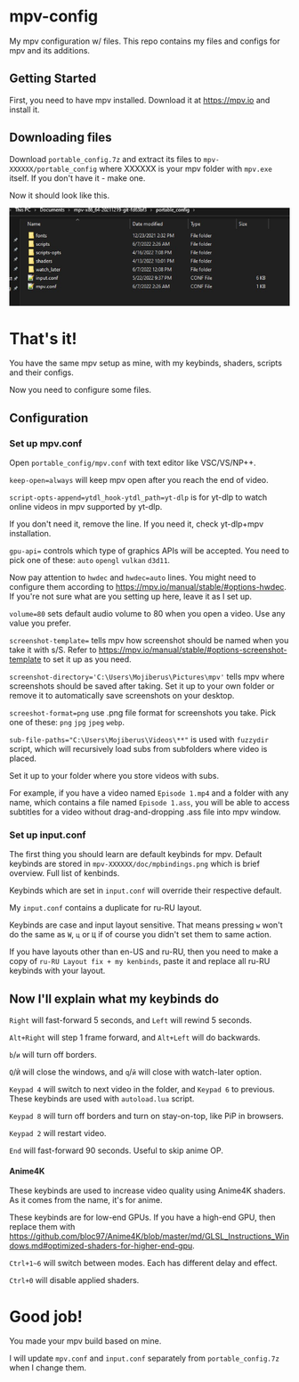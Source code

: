 # mpv-config

My mpv configuration w/ files.
This repo contains my files and configs for mpv and its additions.

## Getting Started

First, you need to have mpv installed. Download it at https://mpv.io and install it.

## Downloading files

Download `portable_config.7z` and extract its files to `mpv-XXXXXX/portable_config` where XXXXXX is your mpv folder with `mpv.exe` itself. If you don't have it - make one.

Now it should look like this.

![Result](https://github.com/Mojiberus/mpv-config/blob/edde119184becc25c85df1c2c1b5c383b0b1b3c4/screenshots/Screenshot%202022-06-07%20231458.jpg)

# That's it!

You have the same mpv setup as mine, with my keybinds, shaders, scripts and their configs.

Now you need to configure some files.

## Configuration

### Set up mpv.conf

Open `portable_config/mpv.conf` with text editor like VSC/VS/NP++.

`keep-open=always` will keep mpv open after you reach the end of video.

`script-opts-append=ytdl_hook-ytdl_path=yt-dlp` is for yt-dlp to watch online videos in mpv supported by yt-dlp.

If you don't need it, remove the line. If you need it, check yt-dlp+mpv installation.

`gpu-api=` controls which type of graphics APIs will be accepted. You need to pick one of these: `auto` `opengl` `vulkan` `d3d11`.

Now pay attention to `hwdec` and `hwdec=auto` lines. You might need to configure them according to https://mpv.io/manual/stable/#options-hwdec. If you're not sure what are you setting up here, leave it as I set up.

`volume=80` sets default audio volume to 80 when you open a video. Use any value you prefer.

`screenshot-template=` tells mpv how screenshot should be named when you take it with s/S. Refer to https://mpv.io/manual/stable/#options-screenshot-template to set it up as you need.

`screenshot-directory='C:\Users\Mojiberus\Pictures\mpv'` tells mpv where screenshots should be saved after taking. Set it up to your own folder or remove it to automatically save screenshots on your desktop.

`screeshot-format=png` use .png file format for screenshots you take. Pick one of these: `png` `jpg` `jpeg` `webp`.

`sub-file-paths="C:\Users\Mojiberus\Videos\**"` is used with `fuzzydir` script, which will recursively load subs from subfolders where video is placed.

Set it up to your folder where you store videos with subs.

For example, if you have a video named `Episode 1.mp4` and a folder with any name, which contains a file named `Episode 1.ass`, you will be able to access subtitles for a video without drag-and-dropping .ass file into mpv window.

### Set up input.conf

The first thing you should learn are default keybinds for mpv. Default keybinds are stored in `mpv-XXXXXX/doc/mpbindings.png` which is brief overview. Full list of kenbinds. 

Keybinds which are set in `input.conf` will override their respective default.

My `input.conf` contains a duplicate for ru-RU layout. 

Keybinds are case and input layout sensitive. That means pressing `w` won't do the same as `W`, `ц` or `Ц` if of course you didn't set them to same action.

If you have layouts other than en-US and ru-RU, then you need to make a copy of `ru-RU Layout fix + my kenbinds`, paste it and replace all ru-RU keybinds with your layout.

## Now I'll explain what my keybinds do

`Right` will fast-forward 5 seconds, and `Left` will rewind 5 seconds.

`Alt+Right` will step 1 frame forward, and `Alt+Left` will do backwards.

`b`/`и` will turn off borders.

`Q`/`Й` will close the windows, and `q`/`й` will close with watch-later option.

`Keypad 4` will switch to next video in the folder, and `Keypad 6` to previous. These keybinds are used with `autoload.lua` script.

`Keypad 8` will turn off borders and turn on stay-on-top, like PiP in browsers.

`Keypad 2` will restart video.

`End` will fast-forward 90 seconds. Useful to skip anime OP.

#### Anime4K

These keybinds are used to increase video quality using Anime4K shaders. As it comes from the name, it's for anime. 

These keybinds are for low-end GPUs. If you have a high-end GPU, then replace them with https://github.com/bloc97/Anime4K/blob/master/md/GLSL_Instructions_Windows.md#optimized-shaders-for-higher-end-gpu.

`Ctrl+1~6` will switch between modes. Each has different delay and effect.

`Ctrl+0` will disable applied shaders.

# Good job!

You made your mpv build based on mine. 

I will update `mpv.conf` and `input.conf` separately from `portable_config.7z` when I change them. 
